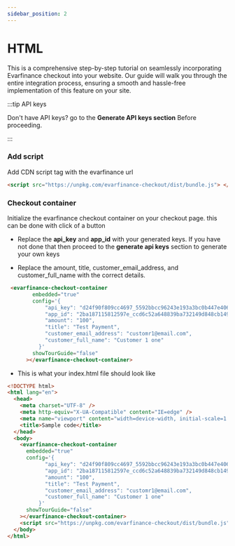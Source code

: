 ```yaml
---
sidebar_position: 2
---
```


# HTML

This is a comprehensive step-by-step tutorial on seamlessly incorporating Evarfinance checkout into your website. Our guide will walk you through the entire integration process, ensuring a smooth and hassle-free implementation of this feature on your site.

:::tip API keys

Don't have API keys? go to the **Generate API keys section** Before proceeding.

:::

### Add script

Add CDN script tag with the evarfinance url

```html title="index.html"
<script src="https://unpkg.com/evarfinance-checkout/dist/bundle.js"> </script>
```

### Checkout container

Initialize the evarfinance checkout container on your checkout page. this can be done with click of a button

- Replace the **api_key** and **app_id** with your generated keys. If you have not done that then proceed to the **generate api keys** section to generate your own keys

- Replace the amount, title, customer_email_address, and customer_full_name with the correct details.

```html title="index.html"
 <evarfinance-checkout-container
        embedded="true"
        config='{
            "api_key": "d24f90f809cc4697_5592bbcc96243e193a3bc0b447e4068e7b6c2de512c3edc9deb07735b9eb05b473820fa5a180c5ada76ae295bdbe4f149709e57daa3d01b9a7dad95cfb0804fcda05f37a9716f3469a90caa2973d0a24cc0c8a2aabc36f49a8bd2091118826f9",
            "app_id": "2ba187115812597e_ccd6c52a648839ba732149d848cb149b88a1c5d988d38405f1b5f737eb0453e88e61cca1bab908f0450255445531154e",
            "amount": "100",
            "title": "Test Payment",
            "customer_email_address": "customr1@email.com",
            "customer_full_name": "Customer 1 one"
          }'
        showTourGuide="false"
      ></evarfinance-checkout-container>
```

- This is what your index.html file should look like

```html title="index.html"
<!DOCTYPE html>
<html lang="en">
  <head>
    <meta charset="UTF-8" />
    <meta http-equiv="X-UA-Compatible" content="IE=edge" />
    <meta name="viewport" content="width=device-width, initial-scale=1.0" />
    <title>Sample code</title>
  </head>
  <body>
    <evarfinance-checkout-container
      embedded="true"
      config='{
            "api_key": "d24f90f809cc4697_5592bbcc96243e193a3bc0b447e4068e7b6c2de512c3edc9deb07735b9eb05b473820fa5a180c5ada76ae295bdbe4f149709e57daa3d01b9a7dad95cfb0804fcda05f37a9716f3469a90caa2973d0a24cc0c8a2aabc36f49a8bd2091118826f9",
            "app_id": "2ba187115812597e_ccd6c52a648839ba732149d848cb149b88a1c5d988d38405f1b5f737eb0453e88e61cca1bab908f0450255445531154e",
            "amount": "100",
            "title": "Test Payment",
            "customer_email_address": "customr1@email.com",
            "customer_full_name": "Customer 1 one"
          }'
      showTourGuide="false"
    ></evarfinance-checkout-container>
    <script src="https://unpkg.com/evarfinance-checkout/dist/bundle.js"></script>
  </body>
</html>
```
